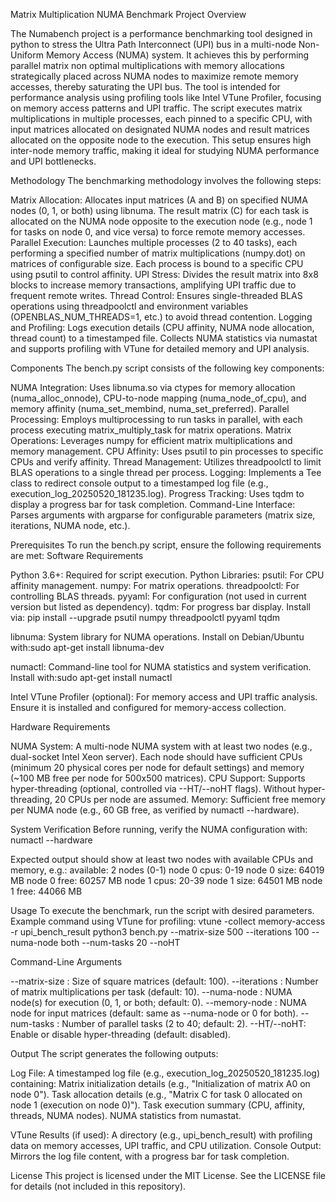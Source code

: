 Matrix Multiplication NUMA Benchmark
Project Overview

The Numabench project is a performance benchmarking tool designed in python to stress the Ultra Path Interconnect (UPI) bus in a multi-node Non-Uniform Memory Access (NUMA) system. It achieves this by performing parallel matrix non optimal multiplications with memory allocations strategically placed across NUMA nodes to maximize remote memory accesses, thereby saturating the UPI bus. The tool is intended for performance analysis using profiling tools like Intel VTune Profiler, focusing on memory access patterns and UPI traffic.
The script executes matrix multiplications in multiple processes, each pinned to a specific CPU, with input matrices allocated on designated NUMA nodes and result matrices allocated on the opposite node to the execution. This setup ensures high inter-node memory traffic, making it ideal for studying NUMA performance and UPI bottlenecks.

Methodology
The benchmarking methodology involves the following steps:

Matrix Allocation: Allocates input matrices (A and B) on specified NUMA nodes (0, 1, or both) using libnuma. The result matrix (C) for each task is allocated on the NUMA node opposite to the execution node (e.g., node 1 for tasks on node 0, and vice versa) to force remote memory accesses.
Parallel Execution: Launches multiple processes (2 to 40 tasks), each performing a specified number of matrix multiplications (numpy.dot) on matrices of configurable size. Each process is bound to a specific CPU using psutil to control affinity.
UPI Stress: Divides the result matrix into 8x8 blocks to increase memory transactions, amplifying UPI traffic due to frequent remote writes.
Thread Control: Ensures single-threaded BLAS operations using threadpoolctl and environment variables (OPENBLAS_NUM_THREADS=1, etc.) to avoid thread contention.
Logging and Profiling: Logs execution details (CPU affinity, NUMA node allocation, thread count) to a timestamped file. Collects NUMA statistics via numastat and supports profiling with VTune for detailed memory and UPI analysis.

Components
The bench.py script consists of the following key components:

NUMA Integration: Uses libnuma.so via ctypes for memory allocation (numa_alloc_onnode), CPU-to-node mapping (numa_node_of_cpu), and memory affinity (numa_set_membind, numa_set_preferred).
Parallel Processing: Employs multiprocessing to run tasks in parallel, with each process executing matrix_multiply_task for matrix operations.
Matrix Operations: Leverages numpy for efficient matrix multiplications and memory management.
CPU Affinity: Uses psutil to pin processes to specific CPUs and verify affinity.
Thread Management: Utilizes threadpoolctl to limit BLAS operations to a single thread per process.
Logging: Implements a Tee class to redirect console output to a timestamped log file (e.g., execution_log_20250520_181235.log).
Progress Tracking: Uses tqdm to display a progress bar for task completion.
Command-Line Interface: Parses arguments with argparse for configurable parameters (matrix size, iterations, NUMA node, etc.).

Prerequisites
To run the bench.py script, ensure the following requirements are met:
Software Requirements

Python 3.6+: Required for script execution.
Python Libraries:
psutil: For CPU affinity management.
numpy: For matrix operations.
threadpoolctl: For controlling BLAS threads.
pyyaml: For configuration (not used in current version but listed as dependency).
tqdm: For progress bar display.
Install via: pip install --upgrade psutil numpy threadpoolctl pyyaml tqdm


libnuma: System library for NUMA operations. Install on Debian/Ubuntu with:sudo apt-get install libnuma-dev


numactl: Command-line tool for NUMA statistics and system verification. Install with:sudo apt-get install numactl


Intel VTune Profiler (optional): For memory access and UPI traffic analysis. Ensure it is installed and configured for memory-access collection.

Hardware Requirements

NUMA System: A multi-node NUMA system with at least two nodes (e.g., dual-socket Intel Xeon server). Each node should have sufficient CPUs (minimum 20 physical cores per node for default settings) and memory (~100 MB free per node for 500x500 matrices).
CPU Support: Supports hyper-threading (optional, controlled via --HT/--noHT flags). Without hyper-threading, 20 CPUs per node are assumed.
Memory: Sufficient free memory per NUMA node (e.g., 60 GB free, as verified by numactl --hardware).

System Verification
Before running, verify the NUMA configuration with:
numactl --hardware

Expected output should show at least two nodes with available CPUs and memory, e.g.:
available: 2 nodes (0-1)
node 0 cpus: 0-19
node 0 size: 64019 MB
node 0 free: 60257 MB
node 1 cpus: 20-39
node 1 size: 64501 MB
node 1 free: 44066 MB

Usage
To execute the benchmark, run the script with desired parameters. Example command using VTune for profiling:
vtune -collect memory-access -r upi_bench_result python3 bench.py --matrix-size 500 --iterations 100 --numa-node both --num-tasks 20 --noHT

Command-Line Arguments

--matrix-size <int>: Size of square matrices (default: 100).
--iterations <int>: Number of matrix multiplications per task (default: 10).
--numa-node <str>: NUMA node(s) for execution (0, 1, or both; default: 0).
--memory-node <int>: NUMA node for input matrices (default: same as --numa-node or 0 for both).
--num-tasks <int>: Number of parallel tasks (2 to 40; default: 2).
--HT/--noHT: Enable or disable hyper-threading (default: disabled).

Output
The script generates the following outputs:

Log File: A timestamped log file (e.g., execution_log_20250520_181235.log) containing:
Matrix initialization details (e.g., "Initialization of matrix A0 on node 0").
Task allocation details (e.g., "Matrix C for task 0 allocated on node 1 (execution on node 0)").
Task execution summary (CPU, affinity, threads, NUMA nodes).
NUMA statistics from numastat.


VTune Results (if used): A directory (e.g., upi_bench_result) with profiling data on memory accesses, UPI traffic, and CPU utilization.
Console Output: Mirrors the log file content, with a progress bar for task completion.

License
This project is licensed under the MIT License. See the LICENSE file for details (not included in this repository).
